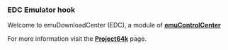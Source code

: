 ### EDC Emulator hook

Welcome to emuDownloadCenter (EDC), a module of [**emuControlCenter**](https://github.com/PhoenixInteractiveNL/emuControlCenter/wiki/)

For more information visit the [**Project64k**](https://github.com/PhoenixInteractiveNL/edc-masterhook/wiki/Emulator-project64k#menu) page.
